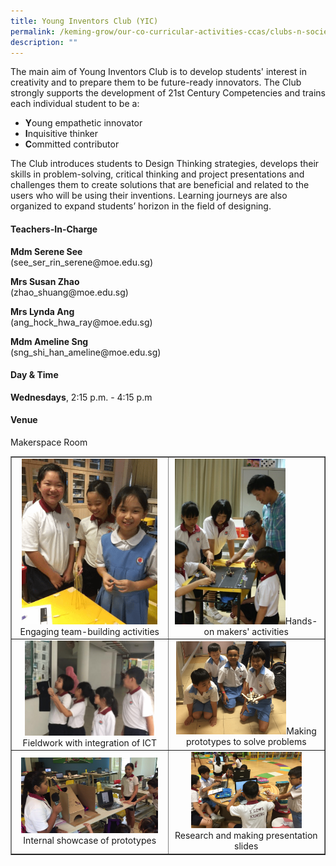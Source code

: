 ```yaml
---
title: Young Inventors Club (YIC)
permalink: /keming-grow/our-co-curricular-activities-ccas/clubs-n-societies/young-inventors-club-y-i-c/
description: ""
---
```

<p>The main aim of Young Inventors Club is to develop students' interest in creativity and to prepare them to be future-ready innovators. The Club strongly supports the development of 21st Century Competencies and trains each individual student to be a:</p>
<ul>
<li><strong>Y</strong>oung empathetic innovator</li>
<li><strong>I</strong>nquisitive thinker</li>
<li><strong>C</strong>ommitted contributor</li>
</ul>
<p>The Club introduces students to Design Thinking strategies, develops their skills in problem-solving, critical thinking and project presentations and challenges them to create solutions that are beneficial and related to the users who will be using their inventions. Learning journeys are also organized to expand students&rsquo; horizon in the field of designing.</p>
<h4>Teachers-In-Charge</h4>
<p><strong>Mdm Serene See<br /></strong>(see_ser_rin_serene@moe.edu.sg)</p>
<p><strong>Mrs Susan Zhao<br /></strong>(zhao_shuang@moe.edu.sg)</p>
<p><strong>Mrs Lynda Ang<br /></strong>(ang_hock_hwa_ray@moe.edu.sg)</p>
<p><strong>Mdm Ameline Sng<br /></strong>(sng_shi_han_ameline@moe.edu.sg)</p>
<h4>Day &amp; Time</h4>
<p><strong>Wednesdays</strong>, 2:15 p.m. - 4:15 p.m</p>
<h4>Venue</h4>
<p>Makerspace Room</p>
<table style="border-collapse: collapse; width: 100%;" border="1">
<tbody>
<tr>
<td style="width: 50%; text-align: center;"><img style="width: 92%;" src="/images/yic1.png">Engaging team-building activities</td>
<td style="width: 50%; text-align: center;"><img style="width: 75%;" src="/images/yic2.jpg">Hands-on makers' activities</td>
</tr>
<tr>
<td style="width: 50%; text-align: center;"><img style="width: 88%;" src="/images/yic3.png">Fieldwork with integration of ICT</td>
<td style="width: 50%; text-align: center;"><img style="width: 75%;" src="/images/yic4.png">Making prototypes to solve problems</td>
</tr>
<tr>
<td style="width: 50%; text-align: center;"><img style="width: 93%;" src="/images/yic5.png">Internal showcase of prototypes</td>
<td style="width: 50%; text-align: center;"><img style="width: 75%;" src="/images/yic6.png">Research and making presentation slides</td>
</tr>
</tbody>
</table>